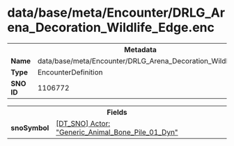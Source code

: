 <h1>data/base/meta/Encounter/DRLG_Arena_Decoration_Wildlife_Edge.enc</h1><table><tr><th colspan="100%">Metadata</th></tr><tr><td><b>Name</b></td><td>data/base/meta/Encounter/DRLG_Arena_Decoration_Wildlife_Edge.enc</td></tr><tr><td><b>Type</b></td><td>EncounterDefinition</td></tr><tr><td><b>SNO ID</b></td><td>1106772</td></tr></table>

<table><tr><th colspan="100%">Fields</th></tr><tr><td><b>snoSymbol</b></td><td><a href="..\Actor\Generic_Animal_Bone_Pile_01_Dyn.acr.md">[DT_SNO] Actor: "Generic_Animal_Bone_Pile_01_Dyn"</a></td></tr></table>

